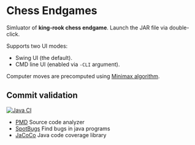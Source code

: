 # Chess Endgames

Simluator of **king-rook chess endgame**. Launch the JAR file via double-click.

Supports two UI modes:

* Swing UI (the default).
* CMD line UI (enabled via `-CLI` argument).

Computer moves are precomputed using [Minimax algorithm](https://en.wikipedia.org/wiki/Minimax).

## Commit validation

[![Java CI](https://github.com/dusan-rychnovsky/chess-endgames/actions/workflows/verify-commit.yml/badge.svg?branch=master)](https://github.com/dusan-rychnovsky/chess-endgames/actions/workflows/verify-commit.yml)

* [PMD](https://pmd.github.io/) Source code analyzer
* [SpotBugs](https://spotbugs.github.io/) Find bugs in java programs
* [JaCoCo](https://www.eclemma.org/jacoco/) Java code coverage library
